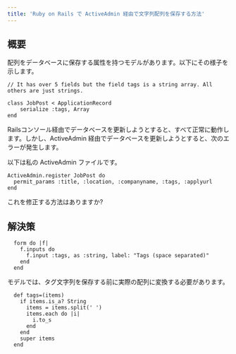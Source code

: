 ```yaml
---
title: 'Ruby on Rails で ActiveAdmin 経由で文字列配列を保存する方法'
---
```


## 概要
配列をデータベースに保存する属性を持つモデルがあります。以下にその様子を示します。

```
// It has over 5 fields but the field tags is a string array. All others are just strings.

class JobPost < ApplicationRecord
    serialize :tags, Array
end

```
Railsコンソール経由でデータベースを更新しようとすると、すべて正常に動作します。しかし、ActiveAdmin 経由でデータベースを更新しようとすると、次のエラーが発生します。

以下は私の ActiveAdmin ファイルです。

```
ActiveAdmin.register JobPost do
  permit_params :title, :location, :companyname, :tags, :applyurl
end

```
これを修正する方法はありますか?

## 解決策
```
  form do |f|
    f.inputs do
      f.input :tags, as :string, label: "Tags (space separated)"
    end
  end

```
モデルでは、タグ文字列を保存する前に実際の配列に変換する必要があります。

```
  def tags=(items)
    if items.is_a? String
      items = items.split(' ')
      items.each do |i|
        i.to_s
      end
    end
    super items
  end

```
